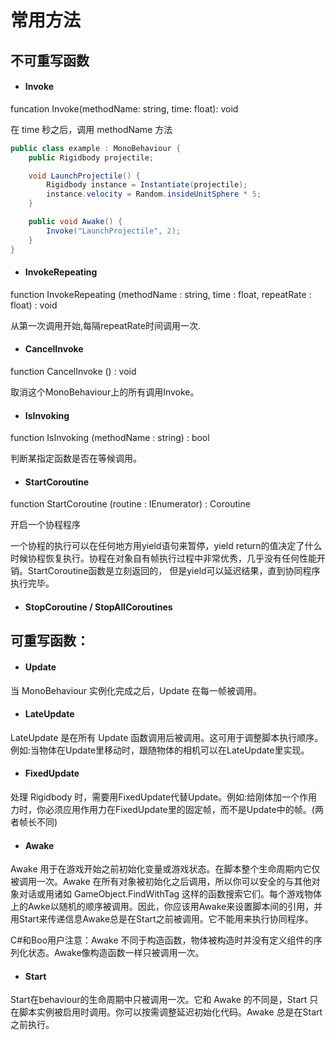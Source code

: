 # 常用方法

## 不可重写函数

* #### **Invoke**

funcation Invoke\(methodName: string, time: float\): void

在 time 秒之后，调用 methodName 方法

```C\#
public class example : MonoBehaviour {
    public Rigidbody projectile;

    void LaunchProjectile() {
        Rigidbody instance = Instantiate(projectile);
        instance.velocity = Random.insideUnitSphere * 5;
    }

    public void Awake() {
        Invoke("LaunchProjectile", 2);
    }
}
```

* #### InvokeRepeating

function InvokeRepeating \(methodName : string, time : float, repeatRate : float\) : void

从第一次调用开始,每隔repeatRate时间调用一次.

* #### CancelInvoke

function CancelInvoke \(\) : void

取消这个MonoBehaviour上的所有调用Invoke。

* #### IsInvoking

function IsInvoking \(methodName : string\) : bool

判断某指定函数是否在等候调用。

* #### StartCoroutine

function StartCoroutine \(routine : IEnumerator\) : Coroutine

开启一个协程程序

一个协程的执行可以在任何地方用yield语句来暂停，yield return的值决定了什么时候协程恢复执行。协程在对象自有帧执行过程中非常优秀，几乎没有任何性能开销。StartCoroutine函数是立刻返回的， 但是yield可以延迟结果，直到协同程序执行完毕。

* #### StopCoroutine / StopAllCoroutines

#### 

## 可重写函数：

* #### Update

当 MonoBehaviour 实例化完成之后，Update 在每一帧被调用。

* #### LateUpdate

LateUpdate 是在所有 Update 函数调用后被调用。这可用于调整脚本执行顺序。例如:当物体在Update里移动时，跟随物体的相机可以在LateUpdate里实现。

* #### FixedUpdate

处理 Rigidbody 时，需要用FixedUpdate代替Update。例如:给刚体加一个作用力时，你必须应用作用力在FixedUpdate里的固定帧，而不是Update中的帧。\(两者帧长不同\)

* #### Awake

Awake 用于在游戏开始之前初始化变量或游戏状态。在脚本整个生命周期内它仅被调用一次。Awake 在所有对象被初始化之后调用，所以你可以安全的与其他对象对话或用诸如 GameObject.FindWithTag 这样的函数搜索它们。每个游戏物体上的Awke以随机的顺序被调用。因此，你应该用Awake来设置脚本间的引用，并用Start来传递信息Awake总是在Start之前被调用。它不能用来执行协同程序。

C\#和Boo用户注意：Awake 不同于构造函数，物体被构造时并没有定义组件的序列化状态。Awake像构造函数一样只被调用一次。

* #### Start

Start在behaviour的生命周期中只被调用一次。它和 Awake 的不同是，Start 只在脚本实例被启用时调用。你可以按需调整延迟初始化代码。Awake 总是在Start之前执行。

